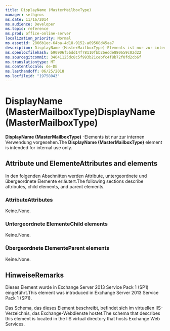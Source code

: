 ```yaml
---
title: DisplayName (MasterMailboxType)
manager: sethgros
ms.date: 11/16/2014
ms.audience: Developer
ms.topic: reference
ms.prod: office-online-server
localization_priority: Normal
ms.assetid: 2866b1ec-64ba-4d18-9152-a09568d45aa7
description: DisplayName (MasterMailboxType)-Elements ist nur zur internen Verwendung vorgesehen.
ms.openlocfilehash: b90906f5bdd14f78110fbb26edde880659c02d22
ms.sourcegitcommit: 34041125dc8c5f993b21cebfc4f8b72f0fd2cb6f
ms.translationtype: MT
ms.contentlocale: de-DE
ms.lasthandoff: 06/25/2018
ms.locfileid: "19758043"
---
```

# <a name="displayname-mastermailboxtype"></a><span data-ttu-id="bcc59-103">DisplayName (MasterMailboxType)</span><span class="sxs-lookup"><span data-stu-id="bcc59-103">DisplayName (MasterMailboxType)</span></span>

<span data-ttu-id="bcc59-104">**DisplayName (MasterMailboxType)** -Elements ist nur zur internen Verwendung vorgesehen.</span><span class="sxs-lookup"><span data-stu-id="bcc59-104">The **DisplayName (MasterMailboxType)** element is intended for internal use only.</span></span> 

## <a name="attributes-and-elements"></a><span data-ttu-id="bcc59-105">Attribute und Elemente</span><span class="sxs-lookup"><span data-stu-id="bcc59-105">Attributes and elements</span></span>

<span data-ttu-id="bcc59-106">In den folgenden Abschnitten werden Attribute, untergeordnete und übergeordnete Elemente erläutert.</span><span class="sxs-lookup"><span data-stu-id="bcc59-106">The following sections describe attributes, child elements, and parent elements.</span></span>
  
### <a name="attributes"></a><span data-ttu-id="bcc59-107">Attribute</span><span class="sxs-lookup"><span data-stu-id="bcc59-107">Attributes</span></span>

<span data-ttu-id="bcc59-108">Keine.</span><span class="sxs-lookup"><span data-stu-id="bcc59-108">None.</span></span>
  
### <a name="child-elements"></a><span data-ttu-id="bcc59-109">Untergeordnete Elemente</span><span class="sxs-lookup"><span data-stu-id="bcc59-109">Child elements</span></span>

<span data-ttu-id="bcc59-110">Keine.</span><span class="sxs-lookup"><span data-stu-id="bcc59-110">None.</span></span>
  
### <a name="parent-elements"></a><span data-ttu-id="bcc59-111">Übergeordnete Elemente</span><span class="sxs-lookup"><span data-stu-id="bcc59-111">Parent elements</span></span>

<span data-ttu-id="bcc59-112">Keine.</span><span class="sxs-lookup"><span data-stu-id="bcc59-112">None.</span></span>
  
## <a name="remarks"></a><span data-ttu-id="bcc59-113">Hinweise</span><span class="sxs-lookup"><span data-stu-id="bcc59-113">Remarks</span></span>

<span data-ttu-id="bcc59-114">Dieses Element wurde in Exchange Server 2013 Service Pack 1 (SP1) eingeführt.</span><span class="sxs-lookup"><span data-stu-id="bcc59-114">This element was introduced in Exchange Server 2013 Service Pack 1 (SP1).</span></span>
  
<span data-ttu-id="bcc59-115">Das Schema, das dieses Element beschreibt, befindet sich im virtuellen IIS-Verzeichnis, das Exchange-Webdienste hostet.</span><span class="sxs-lookup"><span data-stu-id="bcc59-115">The schema that describes this element is located in the IIS virtual directory that hosts Exchange Web Services.</span></span>
  

